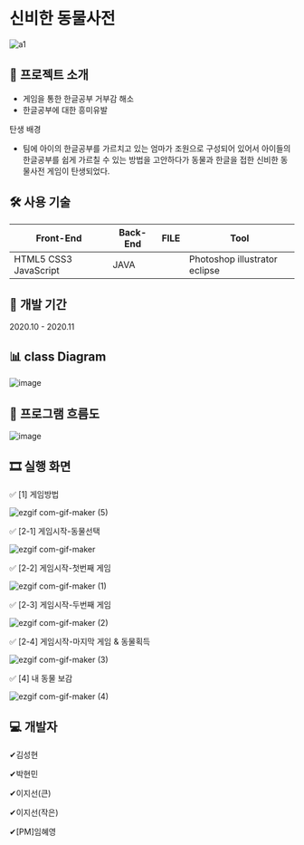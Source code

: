 
# 신비한 동물사전

![a1](https://user-images.githubusercontent.com/54495841/126591818-8c3ead2e-dbc0-45ae-9ff1-5d2eb0cb9367.PNG)

## 📑 프로젝트 소개

-  게임을 통한 한글공부 거부감 해소
-  한글공부에 대한 흥미유발

  탄생 배경

  - 팀에 아이의 한글공부를 가르치고 있는 엄마가 조원으로 구성되어 있어서 
   아이들의 한글공부를 쉽게 가르칠 수 있는 방법을 고안하다가 동물과 한글을 접한 신비한 동물사전 게임이 탄생되었다.


## 🛠 사용 기술

| Front-End                | Back-End       | FILE     | Tool                              |
| ------------------------ | -------------- | -------- | ----------------------------------|
| HTML5 CSS3 JavaScript    | JAVA           |          | Photoshop illustrator eclipse     |

## 📅 개발 기간

2020.10 - 2020.11

## 📊 class Diagram

![image](https://user-images.githubusercontent.com/54495841/126433794-1609af9e-37fe-4348-bf8e-2f1b2d426716.png)

## 📖 프로그램 흐름도

![image](https://user-images.githubusercontent.com/54495841/126433767-7bd1cf58-3b3f-4ab1-8af7-f3c21028dbac.png)


## 🎞 실행 화면

✅ [1] 게임방법 

![ezgif com-gif-maker (5)](https://user-images.githubusercontent.com/54495841/126591714-3c7ac043-a20c-4d44-9f5b-bd697f02158d.gif)

✅ [2-1] 게임시작-동물선택 

![ezgif com-gif-maker](https://user-images.githubusercontent.com/54495841/126591606-7f9196e0-ec3f-478a-8fd5-714c3110c092.gif)

✅ [2-2] 게임시작-첫번째 게임

![ezgif com-gif-maker (1)](https://user-images.githubusercontent.com/54495841/126591620-1d423491-992c-46c2-b91d-b114071c471f.gif)

✅ [2-3] 게임시작-두번째 게임

![ezgif com-gif-maker (2)](https://user-images.githubusercontent.com/54495841/126591646-47a5920a-b14d-4ecf-9d25-58b4c6e35cd0.gif)

✅ [2-4] 게임시작-마지막 게임 & 동물획득

![ezgif com-gif-maker (3)](https://user-images.githubusercontent.com/54495841/126591658-6674a030-5757-4e63-8b0f-1aec63e50851.gif)

✅ [4] 내 동물 보감

![ezgif com-gif-maker (4)](https://user-images.githubusercontent.com/54495841/126591664-77ab69b5-7371-46b6-829b-ce44d615c51f.gif)


## 💻 개발자

✔김성현

✔박현민

✔이지선(큰)

✔이지선(작은)

✔[PM]임혜영        

